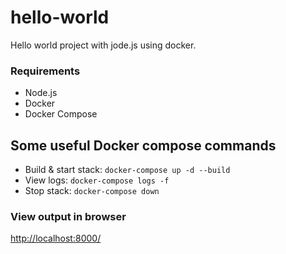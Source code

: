 # hello-world
Hello world project with jode.js using docker.

### Requirements

* Node.js
* Docker
* Docker Compose

## Some useful Docker compose commands

* Build & start stack: `docker-compose up -d --build` 
* View logs: `docker-compose logs -f` 
* Stop stack: `docker-compose down` 

### View output in browser

[http://localhost:8000/](http://localhost:8000/)
